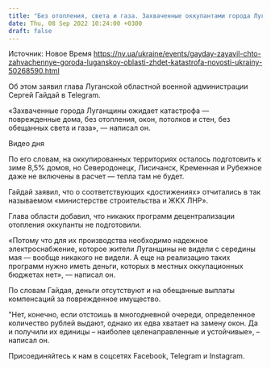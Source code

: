 ```yaml
---
title: "Без отопления, света и газа. Захваченные оккупантами города Луганской области ожидает катастрофа — ОВА"
date: Thu, 08 Sep 2022 10:24:00 +0300
draft: false
---
```

Источник: Новое Время https://nv.ua/ukraine/events/gayday-zayavil-chto-zahvachennye-goroda-luganskoy-oblasti-zhdet-katastrofa-novosti-ukrainy-50268590.html


Об этом заявил глава Луганской областной военной администрации Сергей Гайдай в Telegram.

«Захваченные города Луганщины ожидает катастрофа — поврежденные дома, без отопления, окон, потолков и стен, без обещанных света и газа», — написал он.

 Видео дня   

По его словам, на оккупированных территориях осталось подготовить к зиме 8,5% домов, но Северодонецк, Лисичанск, Кременная и Рубежное даже не включены в расчет — тепла там не будет.

Гайдай заявил, что о соответствующих «достижениях» отчитались в так называемом «министерстве строительства и ЖКХ ЛНР».

Глава области добавил, что никаких программ децентрализации отопления оккупанты не подготовили.

«Потому что для их производства необходимо надежное электроснабжение, которое жители Луганщины не видели с середины мая — вообще никакого не видели. А еще на реализацию таких программ нужно иметь деньги, которых в местных оккупационных бюджетах нет», — написал он.

По словам Гайдая, деньги отсутствуют и на обещанные выплаты компенсаций за поврежденное имущество.

 "Нет, конечно, если отстоишь в многодневной очереди, определенное количество рублей выдают, однако их едва хватает на замену окон. Да и получили их единицы – наиболее целенаправленные и устойчивые», – написал он.

Присоединяйтесь к нам в соцсетях Facebook, Telegram и Instagram.
